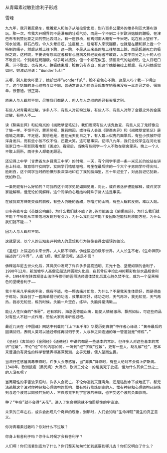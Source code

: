从青霉素过敏到舍利子形成

雪峰


    九九年，我开着尼桑车，载着爱人和孩子从哈拉雷出发，到八百多公里外的维多利亚大瀑布游玩，那一次，令我大开眼界的不是瀑布的壮观气势，而是一个不到二十岁欧洲姑娘的蹦极，在津巴布韦到赞比亚之间的赞比西河上，有一座铁桥，桥离河面大概有一千米吧，站在桥上望桥下，河水汹涌，巨石凸现，令人头晕目眩，这座桥上，经常有人来玩蹦极，也就是在腰和脚上拴一个特制的绳子，然后从桥上往下跳，这一跳，不是从三米高的墙上往地面上跳，而是超越死亡的极限之跳，这种跳，不要说有恐高症者和有心脏病及神经衰弱者不敢跳，人类中百分之九十的人也不敢尝试，个别男性玩蹦极，似乎可以接受，但一个如花似玉、清丽秀气的姑娘玩，让人目瞪口呆，汗不敢出，也有男人，蹦极结束后，脸色仍有点白，但这个姑娘被拉上桥后，有人问她感觉如何，她激动地说：“Wonderful!”

    天哪，别人都快吓晕了，她却觉得“wonderful”，脸不变色心不跳，这是人吗？我一下明白了，这个姑娘的身心结构与众不同，普通常识认为的奇异现象在她看来没有一丝奇异之处，很简单，很普通，很正常。

    原来人与人截然不同，尽管我们都是人，但人与人之间的差异有天壤之别。

    有些人对青霉素过敏，许多人不，有些人对花粉过敏，有些人不，有些人对除了金银之外的金属过敏，有些人不……

    读《聊斋志异》和纪晓岚的《阅微草堂笔记》，我们发现有些人谈鬼色变，有些人见了鬼好像见了猫一样，不惊不诧，置若罔视，置若罔闻。或许有人会说《聊斋志异》和《阅微草堂笔记》是借喻之故事，不足信，我想也是，但在光天化日之下，有人戴上似鬼的面罩后，有些小孩被吓得浑身发抖，而有些小孩不仅不怕，还要大笑，这可是事实。记得八九年，我们全校学生在河北省张家口市一所影院看电影《画皮》，看完后，当晚有些同学一个人不敢在宿舍里呆，晚上一个人不敢上厕所，而许多人却毫无顾忌。

    还记得上中学（甘肃省东乡县第三中学）的时候，一天，有个同学手提一条一米见长的蛇站在讲台上抖动，故意惊吓女同学，女同学们嘻嘻哈哈，可坐在最后排的一个大个子男同学吓得尖叫，脸刷白，这个同学当时的恐惧形象深深地印在了我的脑海里，三十年过去了，对此我记忆犹新，恍如昨日。

    一条死蛇有什么好怕的？可我的这个同学见蛇如同见鬼，对此，或许弗洛伊德能解释，或许灵学家能解释，但无论如何解释，这个同学的心理结构特殊于常人这是事实。

    在敌我双方殊死交战的前夜，有些人仍睡的香甜，呼噜打的山响，有些人辗转反侧，难以入眠。

    贝多芬能写出《英雄交响曲》，为什么我们就不能？达.芬奇能画出《蒙娜丽莎》，为什么我们就不能？牛顿能从苹果落地发现万有引力，为什么我们就不能？爱因斯坦能找到质能方程，为什么我们就不能……？

    因为人与人截然不同。

    这就是说，以个人的认知去评判他人的思想和行为往往会得出错误的结论。

    《圣经》上描述的未来世界，人人都不得病，佛经描述的极乐世界，人人长生不老，《生命禅院》描述的“万年界”，人能飞翔，我们是信呢，还是不信？

    佛释迦牟尼去世火化后，其骨灰中发现了许许多多晶亮透明、五光十色、坚硬如钢的舍利子，1990年12月，新加坡华人高僧宏船法师圆寂火化后，在其骨灰中捡出480颗彩色似水晶般舍利子，1994年在陕西观音山法华寺修行的圆照法师遗体焚化后其心脏久焚不化，成为一个呈黑褐色的坚硬舍利子……

    我十年来几乎疾病不染，偶有不适，吃一颗去痛片即愈，为什么？不是我天生体质好，而是得益于练功，我自创了一套简单易行的功法，效果非常好，练功之时，天气再冷，我无知觉，天气再热，我亦无知觉，练的时候，头脑一片空白，练毕，头脑异常清晰……

    能让人性兴奋的“伟哥”，还有鸦片、海洛因等能止痛，能使人情绪激昂，飘然如仙，可这些药品对有些人不起一点作用，恐怕大家尚未听说过吧。

    最近几天在《中国魂》网站中刊载的“《上下五千年》华夏历史真貌”中作者心缘说：“黄帝最后的圆满回归，表明人类可以通过修炼再回归于天，人与神之间连通的唯一管道就是“修炼”。”

    《圣经》《古兰经》《金刚经》《道德经》中讲的都是一些基本的常识。但许多人对这些基本的常识“过敏”，不论“经”中的内容如何，一听到“经”字就“过敏”，更有一些人，胡乱解“经”，把本来普通的有灵性的科学智慧弄得高深莫测，玄乎无稽，使人望而生畏。

    当流行性感冒病毒来临时，许多人会患感冒，当“非典”降临时，有些人绝对不会得上萨斯病。1348年，欧洲鼠疫（黑死病）大流行，欧洲三分之一的居民死于此疫，但为什么其余三分之二的人没死呢？

    当周期性的宇宙波来临时，许多人会死亡，不论你逃到天涯海角，还是钻到水下或地底下，都无法逃脱这个波对你神经和心理结构的影响，惟有修行修炼到家的人，惟有神经和心理结构已经练到与这个波可以同频共振的人，不仅感觉不到宇宙波的来临，也不受这个波的负面影响。

    种了“牛痘”就不会得“天花”。进入了生命禅院就不怕周期性的宇宙波。

    未来的三年左右，或许会出现几个奇异的现象，到那时，人们会知晓“生命禅院”诞生的真正意义。

    你对青霉素过敏吗？你对什么不过敏？

    你身上有舍利子吗？你什么时候才会有舍利子？

    人们啊！你们活着到底为了什么？你们整天匆匆忙忙到底要到哪儿去？你们又明白了什么？



